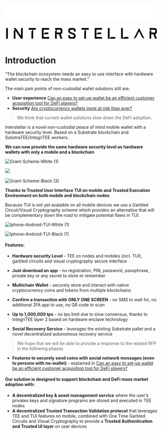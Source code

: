 

![Interstellar logo](./fig/Interstellar-White-Text.png)

<picture>
  <source 
    srcset="fig/Interstellar-White-Text.png" 
    media="(prefers-color-scheme: dark)">
  <img src="fig/Interstellar-Black-Text.png">
</picture>





# Introduction
“The blockchain ecosystem needs an easy to use interface with hardware wallet security to reach the mass market.”
 
The main pain points of non-custodial wallet solutions still are:
- **User experience**  [Can an easy to set-up wallet be an efficient customer acquisition tool for DeFi players?](https://medium.com/@jlleleu/can-be-an-easy-to-set-up-wallet-an-efficient-customer-acquisition-tool-for-defi-players-8600812fe01e)  
- **Security** [Are cryptocurrency wallets more at risk than ever?](https://medium.com/@jlleleu/are-cryptocurrency-wallets-more-at-risk-than-ever-cf1ce9725de7) 

> We think that current wallet solutions slow down the DeFi adoption.


Interstellar is a novel non-custodial peace of mind mobile wallet with a hardware security level. Based on a Substrate blockchain and SubstraTEE/IntegriTEE workers.

**We can now provide the same hardware security level as hardware wallets with only a mobile and a blockchain**

![Grant-Scheme-White (1)](https://user-images.githubusercontent.com/4605611/145108720-becb76be-6c16-46c8-af69-7e953e5a166d.png#gh-dark-mode-only)

<picture>
  <source 
    srcset="https://user-images.githubusercontent.com/4605611/145108720-becb76be-6c16-46c8-af69-7e953e5a166d.png" 
    media="(prefers-color-scheme: dark)">
  <img src="https://user-images.githubusercontent.com/4605611/145108818-6f8b6158-6c27-4f0d-a104-9d2469c73636.png">
</picture>


![Grant-Scheme-Black (3)](https://user-images.githubusercontent.com/4605611/145108818-6f8b6158-6c27-4f0d-a104-9d2469c73636.png#gh-light-mode-only)



**Thanks to Trusted User Interface TUI on mobile and Trusted Execution Environment on both mobile and blockchain nodes**

Because TUI is not yet avalaible on all mobile devices we use a Garbled Circuit/Visual Cryptography scheme which provides an alternative that will be complementary down the road to mitigate potential flaws in TUI.




![Iphone-Android-TUI-White (1)](https://user-images.githubusercontent.com/4605611/145201585-5d106219-e51e-44d3-8c1b-95fe99e71455.png#gh-dark-mode-only)

![Iphone-Android-TUI-Black (1)](https://user-images.githubusercontent.com/4605611/145201886-30bafb07-fc1c-4dc0-acf9-f0e9f163fa66.png#gh-light-mode-only)






#### Features:
- **Hardware security Level** - TEE on nodes and mobiles (incl. TUI), garbled circuits and visual cryptography secure interface
- **Just download an app** - no registration, PIN, password, passphrase, private key or any secret to store or remember
- **Multichain Wallet** - securely store and interact with native cryptocurrency coins and tokens from multiple blockchains
- **Confirm a transaction with ONLY ONE SCREEN** - no SMS to wait for, no additional 2FA app to use, no QR code to scan

- **Up to 1,000,000 tps** - no tps limit due to slow consensus, thanks to IntegriTEE layer 2 based on hardware enclave technology 
- **Social Recovery Service** - leverages the existing Substrate pallet and a novel decentralized autonomous recovery service 
> We hope that we will be able to provide a response to the related RFP in the following phases
- **Features to securely send coins with social network messages (even to persons with no-wallet)** - explained in [Can an easy to set-up wallet be an efficient customer acquisition tool for DeFi players?](https://medium.com/@jlleleu/can-be-an-easy-to-set-up-wallet-an-efficient-customer-acquisition-tool-for-defi-players-8600812fe01e) 


#### Our solution is designed to support blockchain and DeFi mass market adoption with:

- **A decentralized key & asset management service** where the user’s privates keys and signature programs are stored and executed in TEE nodes
- **A decentralized Trusted Transaction Validation protocol** that leverages TEE and TUI features on mobile, combined with One Time Garbled Circuits and Visual Cryptography to provide a **Trusted Authentication and Trusted UI layer** on user devices




